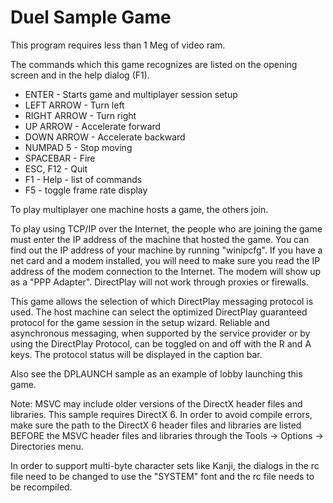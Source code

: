 # Duel Sample Game

This program requires less than 1 Meg of video ram.

The commands which this game recognizes are listed on the opening screen
and in the help dialog (F1).

* ENTER - Starts game and multiplayer session setup
* LEFT ARROW - Turn left
* RIGHT ARROW - Turn right
* UP ARROW - Accelerate forward
* DOWN ARROW - Accelerate backward
* NUMPAD 5 - Stop moving
* SPACEBAR - Fire
* ESC, F12 - Quit
* F1 - Help - list of commands
* F5 - toggle frame rate display


To play multiplayer one machine hosts a game, the others join.

To play using TCP/IP over the Internet, the people who are joining the game must enter the IP address of the machine that hosted the game. You can find out the IP address of your machine by running "winipcfg". If you have a net card and a modem installed, you will need to make sure you read the IP address of the modem connection to the Internet. The modem will show up as a "PPP Adapter". DirectPlay will not work through proxies or firewalls.

This game allows the selection of which DirectPlay messaging protocol is used. The host machine can select the optimized DirectPlay guaranteed protocol for the game session in the setup wizard. Reliable and asynchronous messaging, when supported by the service provider or by using the DirectPlay Protocol, can be toggled on and off with the R and A keys. The protocol status will be displayed in the caption bar.

Also see the DPLAUNCH sample as an example of lobby launching this game.

Note: MSVC may include older versions of the DirectX header files and libraries. This sample requires DirectX 6. In order to avoid compile errors, make sure the path to the DirectX 6 header files and libraries are listed BEFORE the MSVC header files and libraries through the Tools -> Options -> Directories menu.

In order to support multi-byte character sets like Kanji, the dialogs in the rc file need to be changed to use the "SYSTEM" font and the rc file needs to be recompiled.
